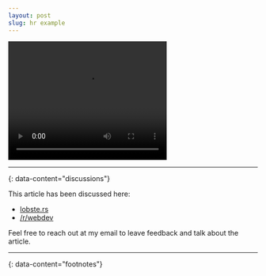 ```yaml
---
layout: post
slug: hr example
---
```

<video width="320" height="240" controls>
	<source src=”http://techslides.com/demos/sample-videos/small.ogv” type=video/ogg>
	<source src="/build/videos/arcnet.io(7-sec).mp4" type=video/mp4>
</video>

---
{: data-content="discussions"}

This article has been discussed here:
- [lobste.rs](#)
- [/r/webdev](#)

Feel free to reach out at my email to leave feedback and talk about the article.

---
{: data-content="footnotes"}

[^1]: Okay here I should put something about "ipsum".
[^2]: same goes for this.
[^3]: I studied latin in high school but im not able to translate *anything*! By the way this is a longer footnote and i think it is still pretty cool, even prettier than shortier ones even though it does not say anything useful but whatever.